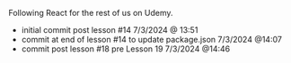 Following React for the rest of us on Udemy.

- initial commit post lesson #14 7/3/2024 @ 13:51
- commit at end of lesson #14 to update package.json 7/3/2024 @14:07
- commit post lesson #18 pre Lesson 19 7/3/2024 @14:46
